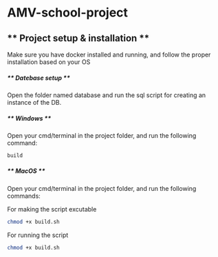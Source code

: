 # AMV-school-project
## ** Project setup & installation ** 

Make sure you have docker installed and running, and follow the proper installation based on your OS

##### ** Datebase setup **

Open the folder named database and run the sql script for creating an instance of the DB.

##### ** Windows ** 
Open your cmd/terminal in the project folder, and run the following command:
```bash
build
```
##### ** MacOS ** 
Open your cmd/terminal in the project folder, and run the following commands:

For making the script excutable
```bash
chmod +x build.sh
```
For running the script
```bash
chmod +x build.sh
```


